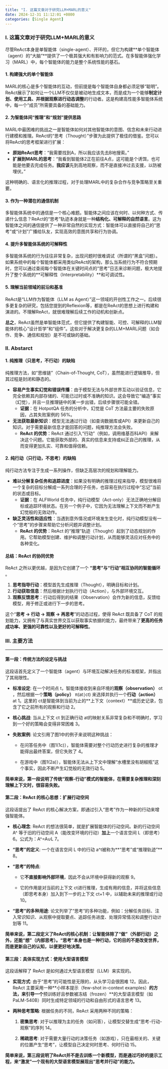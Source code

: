 ```yaml
---
title: "I. 这篇文章对于研究LLM+MARL的意义"
date: 2024-12-31 11:12:01 +0800
categories: [Single Agent]
---
```



### I. 这篇文章对于研究LLM+MARL的意义

尽管ReAct本身是单智能体（single-agent）、开环的，但它为构建**单个智能体（agent）的“大脑”**提供了一个极其强大和有影响力的范式。在多智能体强化学习（MARL）中，每个智能体的能力是整个系统性能的基石。

#### 1. 构建强大的单个智能体

MARL的核心是多个智能体的互动，但前提是每个智能体自身都必须足够“聪明”。ReAct展示了如何让一个LLM不仅仅是被动地生成文本，而是成为一个能够**制定计划、使用工具、并根据观察进行动态调整**的行动者。这是构建高性能多智能体系统中，每一个“成员”所需要具备的基础能力。

#### 2. 为智能体间“推理”和“规划”提供思路

MARL中最困难的挑战之一是智能体如何对其他智能体的意图、信念和未来行动进行建模和推理。ReAct的“思考（Thought）”步骤为此提供了极佳的借鉴。您可以将ReAct的思考框架进行扩展：

- **原始ReAct思考**：“我需要找到A，所以我应该先去B地搜索。”
- **扩展到MARL的思考**：“我看到智能体2正在前往A点，这可能是个诱饵，也可能是他要去完成任务。**我应该**先到高地观察，而不是直接冲过去支援，以防被埋伏。”

这种明确的、语言化的推理过程，对于处理MARL中的复杂合作与竞争策略至关重要。

#### 3. 作为一种潜在的通信机制

多智能体系统中的通信是一个核心难题。智能体之间应该在何时、以何种方式、传递什么信息？ReAct的“思考”轨迹本身就是一种**结构化、可解释的自然语言**。这为智能体之间的通信提供了一种非常自然的实现方式：智能体可以直接将自己的“思考”或“计划”广播给队友，实现高效的意图共享和行为协调。

#### 4. 提升多智能体系统的可解释性

多智能体系统的行为往往非常复杂，出现问题时很难调试（所谓的“黑盒”问题）。如果系统中的每个智能体都采用类似ReAct的架构，那么当系统行为不符合预期时，您可以通过查阅每个智能体在关键时间点的“思考”日志来诊断问题，极大地提升了整个系统的**可解释性（Interpretability）**和可调试性。

#### 5. 理解当前领域的前沿和基准

ReAct是“LLM作为智能体（LLM as Agent）”这一领域的开创性工作之一。后续很多更复杂的研究，包括您提到的Reflexion等，都是在ReAct的思想上进行构建和演进的。不理解ReAct，就很难理解后续工作的动机和创新点。

**总之**，ReAct虽然是单智能体范式，但它提供了构建智能、可控、可解释的LLM智能体的核心“设计哲学”和“组件”。这些对于解决更复杂的LLM+MARL问题（如合作、竞争、通信和规划）是不可或缺的基础。

### II. Abstarct

#### 1. 纯推理（只思考，不行动）的缺陷

纯推理方法，如“思维链”（Chain-of-Thought, CoT），虽然能进行逻辑推导，但其过程是封闭和静态的。

- **容易产生事实幻觉和错误传播**：由于模型无法与外部世界互动以验证信息，它完全依赖其内部存储的、可能已过时或不准确的知识。这会导致它“编造”事实（幻觉），并且一旦推理链中的某一步出错，后续步骤很可能全错。
    - **证据**：在 HotpotQA 任务的分析中，幻觉是 CoT 方法最主要的失败原因，占其失败案例的 56%。
- **无法获取最新知识**：模型无法通过行动（如查询数据库或API）来更新自己的知识。对于需要最新信息才能回答的问题，纯推理方法会失败。
    - **ReAct 的优势**：ReAct 通过引入“行动”（例如，调用维基百科API）来解决这个问题。它能获取外部的、真实的信息来支持或纠正自己的推理，从而变得更加扎实、可靠和值得信赖。

#### 2. 纯行动（只行动，不思考）的缺陷

纯行动方法专注于生成一系列操作，但缺乏高层次的规划和理解能力。

- **难以分解复杂任务和追踪进度**：如果没有明确的推理过程来指导，模型很难将一个复杂的目标分解成一系列合理的子任务，也容易在执行过程中“忘记”当前的状态或目标。
    - **证据**：在 ALFWorld 任务中，纯行动模型（Act-only）无法正确地分解目标或追踪环境状态。在另一个例子中，它因为无法理解上下文而不断产生幻觉般的无效动作。
- **缺乏灵活性和适应性**：当遇到意外情况或环境发生变化时，纯行动模型没有一个“思考”的步骤来帮助它分析问题并调整计划。
    - **ReAct 的优势**：ReAct 的“推理”轨迹（Thought）起到了动态规划的作用。它帮助模型创建、维护和调整行动计划，从而能够灵活应对任务中的各种变化。

#### 总结：ReAct 的协同优势

ReAct 之所以更优越，是因为它创建了一个 **“思考”与“行动”相互协同的智能循环** 。

1. **思考指导行动**：模型首先生成推理（Thought），明确目标和计划。
2. **行动获取信息**：然后根据计划执行行动（Action），与外部环境交互。
3. **观察反馈思考**：行动后得到的结果（Observation）会作为新的信息，反馈给模型，用于修正或进行下一步的思考。

这个“**思考 → 行动 → 观察 → 再思考**”的动态过程，使得 ReAct 既具备了 CoT 的规划能力，又拥有了与真实世界交互以获取事实依据的能力，最终带来了**更高的任务成功率、更强的可靠性以及更好的可解释性**。

### III. 主要方法
---

#### 第一段：传统方法的设定与挑战

这段话首先定义了一个智能体（agent）与环境互动解决任务的标准框架，并指出了其局限性。

- **标准设定**: 在一个时间点 t，智能体接收到来自环境的**观察（observation）** ot​，然后根据一个**策略（policy）** π(at​∣ct​) 来选择并执行一个**行动（action）** at​ 1。这里的 ct​ 是智能体到当前为止的**上下文（context）**或历史记录，包含了它之前所有的观察和行动 2。
    
- **核心挑战**: 当从上下文 ct​ 到正确行动 at​ 的映射关系非常复杂和不明确时，学习到一个好的策略会变得非常困难 3。
    
- **失败案例**: 论文引用了图1中的例子来说明这种挑战：
    - 在问答任务中（图1(1c)），智能体需要对整个行动历史进行复杂的推理才能得出最终答案，但它失败了 4。
        
    - 在游戏中（图1(2a)），智能体无法从上下文中理解“水槽里没有胡椒瓶”这个事实，因此不断产生幻觉般的无效行动 5。
        

**简单来说，第一段说明了传统“观察-行动”模式的智能体，在需要复杂推理和深刻理解上下文时，很容易失败。**

#### 第二段：ReAct 的核心思想：扩展行动空间

这段话提出了 ReAct 的核心解决方案，即通过引入“思考”作为一种新的行动来增强智能体。

- **核心理念**: ReAct 的想法很简单，就是扩展智能体的行动空间。新的行动空间 A^ 等于旧的行动空间 A（能改变环境的行动）**加上**一个语言空间 L（即思考）6。公式为：A^=A∪L 7。
    
- **“思考”的定义**: 一个在语言空间 L 中的行动 a^t​ 被称为**“思考”或“推理轨迹”** 8。
    
- **“思考”的特点**:
    - 它**不直接影响外部环境**，因此不会从环境中获得新的观察 9。
        
    - 它的作用是对当前的上下文 ct​ 进行推理，生成有用的信息，并将这些信息（即思考本身）加入到下一步的上下文 ct+1​ 中，以辅助未来的推理或行动 10。
        
- **“思考”的多种用途**: 论文列举了“思考”的多种功能，例如：分解任务目标、注入常识知识、从观察中提取要点、追踪任务进度、处理异常情况和调整行动计划等 11。
    

**简单来说，第二段定义了ReAct的核心机制：让智能体除了“做”（外部行动）之外，还能“想”（内部思考）。“思考”本身也是一种行动，它的目的不是改变世界，而是更新自己的认知，以便更好地决策。**

#### 第三段：具体实现方式：使用大型语言模型

这段话解释了 ReAct 是如何通过大型语言模型（LLM）来实现的。

- **实现方式**: 由于“思考”的可能性是无限的，从头学习会很困难 12。因此，ReAct 主要采用一种**小样本提示（few-shot in-context examples）**的方法，来引导一个**预训练好且参数被冻结（frozen）**的大型语言模型（如PaLM-540B）同时生成特定领域的行动和自由形式的语言思考 13。
    
- **两种思考策略**: 根据任务的不同，ReAct 采用两种不同的策略：
    1. **密集思考**: 对于以推理为主的任务（如问答），让模型交替生成“思考-行动-观察”的序列 14。
        
    2. **稀疏思考**: 对于需要大量行动的决策任务（如游戏），只在最相关的、关键的位置产生“思考”，让模型自己决定何时思考、何时行动 15。
        

**简单来说，第三段说明了ReAct并不是去训练一个新模型，而是通过巧妙的提示工程，来“激发”一个现有的大型语言模型展现出“思考并行动”的能力。**